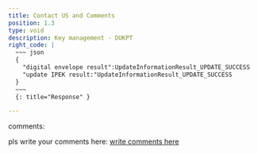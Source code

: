 ```yaml
---
title: Contact US and Comments
position: 1.3
type: void
description: Key management - DUKPT
right_code: |
  ~~~ json
  {
    "digital envelope result":UpdateInformationResult_UPDATE_SUCCESS
    "update IPEK result:"UpdateInformationResult_UPDATE_SUCCESS
  }
  ~~~
  {: title="Response" }

---
```

comments:

 pls write your comments here:
 [write comments here](Users/dspread/Downloads/0330iOSSVN/qpos/dspreader/dspreader.github.io/_layouts/default.html)
 




